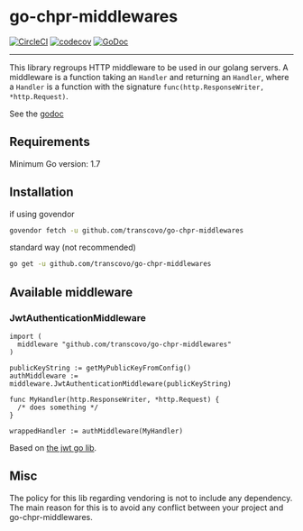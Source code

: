 # go-chpr-middlewares

[![CircleCI](https://circleci.com/gh/transcovo/go-chpr-middlewares.svg?style=shield)](https://circleci.com/gh/transcovo/go-chpr-middlewares)
[![codecov](https://codecov.io/gh/transcovo/go-chpr-middlewares/branch/master/graph/badge.svg)](https://codecov.io/gh/transcovo/go-chpr-middlewares)
[![GoDoc](https://godoc.org/github.com/transcovo/go-chpr-middlewares?status.svg)](https://godoc.org/github.com/transcovo/go-chpr-middlewares)

----------------- 

This library regroups HTTP middleware to be used in our golang servers.
A middleware is a function taking an `Handler` and returning an `Handler`,
where a `Handler` is a function with the signature `func(http.ResponseWriter, *http.Request)`.

See the [godoc](https://godoc.org/github.com/transcovo/go-chpr-middlewares)

## Requirements 
 
Minimum Go version: 1.7 
 
## Installation 
 
if using govendor 
```bash
govendor fetch -u github.com/transcovo/go-chpr-middlewares
``` 
 
standard way (not recommended) 
```bash
go get -u github.com/transcovo/go-chpr-middlewares
``` 
 
## Available middleware

### JwtAuthenticationMiddleware

```golang
import (
  middleware "github.com/transcovo/go-chpr-middlewares"
)

publicKeyString := getMyPublicKeyFromConfig()
authMiddleware := middleware.JwtAuthenticationMiddleware(publicKeyString)

func MyHandler(http.ResponseWriter, *http.Request) {
  /* does something */
}

wrappedHandler := authMiddleware(MyHandler)
```

Based on [the jwt go lib](https://github.com/dgrijalva/jwt-go).
 
## Misc 
 
The policy for this lib regarding vendoring is not to include any dependency.
The main reason for this is to avoid any conflict between your project and go-chpr-middlewares. 
